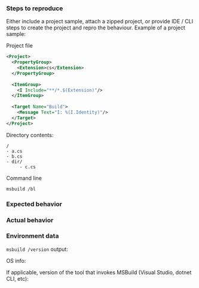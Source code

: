 ### Steps to reproduce

Either include a project sample, attach a zipped project, or provide IDE / CLI steps to create the project and repro the behaviour. Example of a project sample:

Project file
```xml
<Project>
  <PropertyGroup>
    <Extension>cs</Extension>
  </PropertyGroup>
  
  <ItemGroup>
    <I Include="**/*.$(Extension)"/>
  </ItemGroup>
  
  <Target Name="Build">
    <Message Text="I: %(I.Identity)"/>
  </Target>
</Project>
```

Directory contents:
```
/
- a.cs
- b.cs
- dir/
     - c.cs
```

Command line
```
msbuild /bl
```
### Expected behavior


### Actual behavior


### Environment data
`msbuild /version` output:

OS info:

If applicable, version of the tool that invokes MSBuild (Visual Studio, dotnet CLI, etc):
